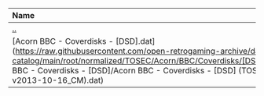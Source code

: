 |Name|Size|
|:---|---:|
|[..](../index.html)|DIR|
|[Acorn BBC - Coverdisks - [DSD].dat](https://raw.githubusercontent.com/open-retrogaming-archive/dat-catalog/main/root/normalized/TOSEC/Acorn/BBC/Coverdisks/[DSD]/Acorn BBC - Coverdisks - [DSD]/Acorn BBC - Coverdisks - [DSD] (TOSEC-v2013-10-16_CM).dat)|1588|
